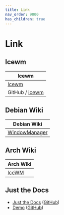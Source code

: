 ```yaml
---
title: Link
nav_order: 9000
has_children: true
---
```



# Link




## Icewm

| Icewm |
| -------- |
| [Icewm](https://ice-wm.org/) |
| GitHub / [icewm](https://github.com/ice-wm/icewm) |




## Debian Wiki

| Debian Wiki |
| ----------- |
| [WindowManager](https://wiki.debian.org/WindowManager) |




## Arch Wiki

| Arch Wiki |
| --------- |
| [IceWM](https://wiki.archlinux.org/title/IceWM) |




## Just the Docs

* [Just the Docs](https://pmarsceill.github.io/just-the-docs/) ([GitHub](https://github.com/pmarsceill/just-the-docs))
* [Demo](https://pmarsceill.github.io/jtd-remote/) ([GitHub](https://github.com/pmarsceill/jtd-remote))
